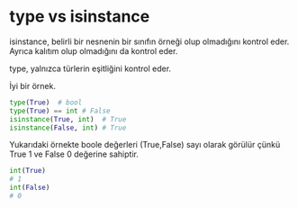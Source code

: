 # type vs isinstance

isinstance, belirli bir nesnenin bir sınıfın örneği olup olmadığını kontrol eder.
Ayrıca kalıtım olup olmadığını da kontrol eder.

type, yalnızca türlerin eşitliğini kontrol eder.

İyi bir örnek.


```python
type(True)  # bool
type(True) == int # False 
isinstance(True, int)  # True
isinstance(False, int) # True
```

Yukarıdaki örnekte boole değerleri (True,False) sayı olarak görülür çünkü True 1 ve False 0 değerine sahiptir.

```python
int(True)
# 1	
int(False)
# 0
```
